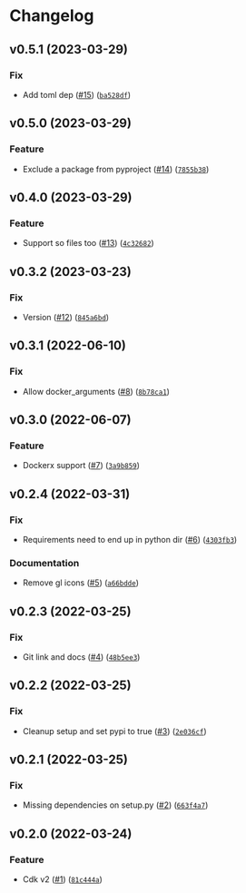 # Changelog

<!--next-version-placeholder-->

## v0.5.1 (2023-03-29)
### Fix
* Add toml dep ([#15](https://github.com/jesse-peters/aws-cdk-lambda-poetry-asset/issues/15)) ([`ba528df`](https://github.com/jesse-peters/aws-cdk-lambda-poetry-asset/commit/ba528dfb437f5291499e6159c69a5e79c20d7573))

## v0.5.0 (2023-03-29)
### Feature
* Exclude a package from pyproject ([#14](https://github.com/jesse-peters/aws-cdk-lambda-poetry-asset/issues/14)) ([`7855b38`](https://github.com/jesse-peters/aws-cdk-lambda-poetry-asset/commit/7855b38f489e7877ae3a9d00f20236a00b468e24))

## v0.4.0 (2023-03-29)
### Feature
* Support so files too ([#13](https://github.com/jesse-peters/aws-cdk-lambda-poetry-asset/issues/13)) ([`4c32682`](https://github.com/jesse-peters/aws-cdk-lambda-poetry-asset/commit/4c326829cbbea68f9230ab666fc4655f40b5e7d5))

## v0.3.2 (2023-03-23)
### Fix
* Version ([#12](https://github.com/jesse-peters/aws-cdk-lambda-poetry-asset/issues/12)) ([`845a6bd`](https://github.com/jesse-peters/aws-cdk-lambda-poetry-asset/commit/845a6bd037877d156a1ec2d27ed416f934adff77))

## v0.3.1 (2022-06-10)
### Fix
* Allow docker_arguments ([#8](https://github.com/jesse-peters/aws-cdk-lambda-poetry-asset/issues/8)) ([`8b78ca1`](https://github.com/jesse-peters/aws-cdk-lambda-poetry-asset/commit/8b78ca10fbaf876defe4dacc70b50ae4edd3ffa2))

## v0.3.0 (2022-06-07)
### Feature
* Dockerx support ([#7](https://github.com/jesse-peters/aws-cdk-lambda-poetry-asset/issues/7)) ([`3a9b859`](https://github.com/jesse-peters/aws-cdk-lambda-poetry-asset/commit/3a9b8593068c8d3b61264e9b7e0fd2a2b29673d3))

## v0.2.4 (2022-03-31)
### Fix
* Requirements need to end up in python dir ([#6](https://github.com/jesse-peters/aws-cdk-lambda-poetry-asset/issues/6)) ([`4303fb3`](https://github.com/jesse-peters/aws-cdk-lambda-poetry-asset/commit/4303fb381dfd21e34f260297863465428dac1c5c))

### Documentation
* Remove gl icons ([#5](https://github.com/jesse-peters/aws-cdk-lambda-poetry-asset/issues/5)) ([`a66bdde`](https://github.com/jesse-peters/aws-cdk-lambda-poetry-asset/commit/a66bdde51ad4f67b2263394168fb97c84b9a85b5))

## v0.2.3 (2022-03-25)
### Fix
* Git link and docs ([#4](https://github.com/jesse-peters/aws-cdk-lambda-poetry-asset/issues/4)) ([`48b5ee3`](https://github.com/jesse-peters/aws-cdk-lambda-poetry-asset/commit/48b5ee358782e7ee868e067ba1594f2b201556c8))

## v0.2.2 (2022-03-25)
### Fix
* Cleanup setup and set pypi to true ([#3](https://github.com/jesse-peters/aws-cdk-lambda-poetry-asset/issues/3)) ([`2e036cf`](https://github.com/jesse-peters/aws-cdk-lambda-poetry-asset/commit/2e036cf7a4e6263bf85f3ca77f9364255b5c294d))

## v0.2.1 (2022-03-25)
### Fix
* Missing dependencies on setup.py ([#2](https://github.com/jesse-peters/aws-cdk-lambda-poetry-asset/issues/2)) ([`663f4a7`](https://github.com/jesse-peters/aws-cdk-lambda-poetry-asset/commit/663f4a7fa6d23f144b6cbfb428a90b276efa9436))

## v0.2.0 (2022-03-24)
### Feature
* Cdk v2 ([#1](https://github.com/jesse-peters/aws-cdk-lambda-poetry-asset/issues/1)) ([`81c444a`](https://github.com/jesse-peters/aws-cdk-lambda-poetry-asset/commit/81c444a2ff7620600f12b504f5b7d1f8e3fd4669))
